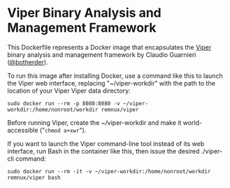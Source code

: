 # Viper Binary Analysis and Management Framework

This Dockerfile represents a Docker image that encapsulates the [Viper][1] binary analysis and management framework by Claudio Guarnieri ([@botherder][2]).

To run this image after installing Docker,  use a command like this to launch the Viper web interface, replacing "~/viper-workdir" with the path to the location of	your Viper Viper data directory:	

    sudo docker run --rm -p 8080:8080 -v ~/viper-workdir:/home/nonroot/workdir remnux/viper

Before running Viper, create the  ~/viper-workdir and make it world-accessible ("`chmod a+xwr`").

If you want to launch the Viper command-line tool instead of its web interface, run Bash in the container like this, then issue the desired ./viper-cli command:
	
    sudo docker run --rm -it -v ~/viper-workdir:/home/nonroot/workdir remnux/viper bash

  [1]: http://viper.li
  [2]: https://twitter.com/botherder
